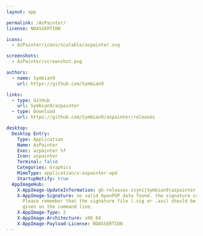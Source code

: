 ```yaml
---
layout: app

permalink: /AzPainter/
license: NOASSERTION

icons:
  - AzPainter/icons/scalable/azpainter.svg

screenshots:
  - AzPainter/screenshot.png

authors:
  - name: Symbian9
    url: https://github.com/Symbian9

links:
  - type: GitHub
    url: Symbian9/azpainter
  - type: Download
    url: https://github.com/Symbian9/azpainter/releases

desktop:
  Desktop Entry:
    Type: Application
    Name: AzPainter
    Exec: azpainter %f
    Icon: azpainter
    Terminal: false
    Categories: Graphics
    MimeType: application/x-azpainter-apd
    StartupNotify: true
  AppImageHub:
    X-AppImage-UpdateInformation: gh-releases-zsync|Symbian9|azpainter|continuous|AzPainter*-x86_64.AppImage.zsync
    X-AppImage-Signature: no valid OpenPGP data found. the signature could not be verified.
      Please remember that the signature file (.sig or .asc) should be the first file
      given on the command line.
    X-AppImage-Type: 2
    X-AppImage-Architecture: x86_64
    X-AppImage-Payload-License: NOASSERTION
---
```

